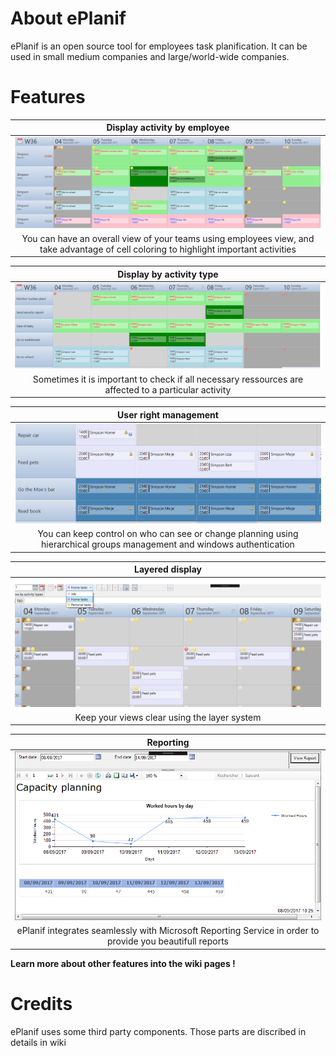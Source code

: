 # About ePlanif
ePlanif is an open source tool for employees task planification. It can be used in small medium companies and large/world-wide companies.

# Features

|       Display activity by employee       |
| :--------------------------------------: |
| ![Display activity by employee](Images/readme1.png) |
| You can have an overall view of your teams using employees view, and take advantage of cell coloring to highlight important activities |

|         Display by activity type         |
| :--------------------------------------: |
| ![Display by activity type](Images/readme2.png) |
| Sometimes it is important to check if all necessary ressources are affected to a particular activity |

|          User right management           |
| :--------------------------------------: |
| ![User right management](Images/readme3.png) |
| You can keep control on who can see or change planning using hierarchical groups management and windows authentication |

|             Layered display              |
| :--------------------------------------: |
|  ![Layered display](Images/readme4.png)  |
| Keep your views clear using the layer system |

|             Reporting              |
| :--------------------------------------: |
|  ![Reporting](Images/readme5.png)  |
| ePlanif integrates seamlessly with Microsoft Reporting Service in order to provide you beautifull reports |


**Learn more about other features into the wiki pages !**



# Credits

ePlanif uses some third party components. Those parts are discribed in details in wiki